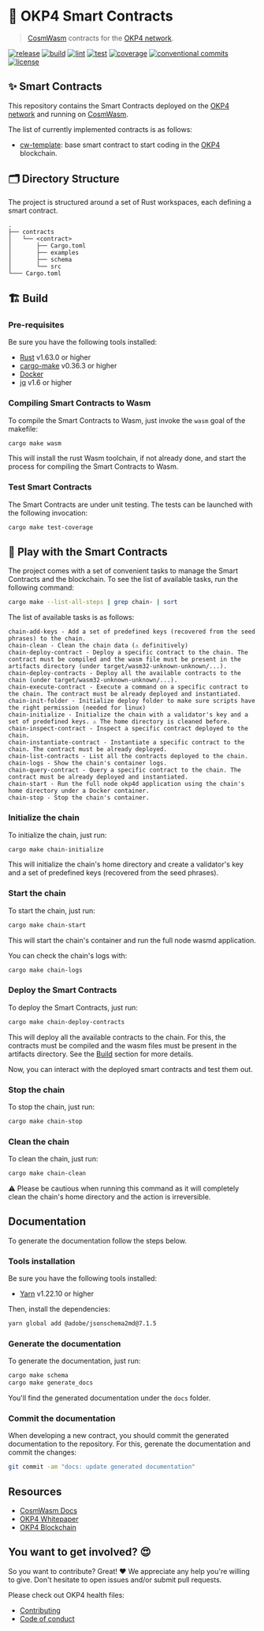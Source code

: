 # 📜 OKP4 Smart Contracts

> [CosmWasm](https://cosmwasm.com) contracts for the [OKP4 network](http://okp4.network).

[![release](https://img.shields.io/github/v/release/okp4/contracts?style=for-the-badge&logo=github)](https://github.com/okp4/contracts/releases)
[![build](https://img.shields.io/github/actions/workflow/status/okp4/contracts/build.yml?label=build&style=for-the-badge&logo=github)](https://github.com/okp4/contracts/actions/workflows/build.yml)
[![lint](https://img.shields.io/github/actions/workflow/status/okp4/contracts/lint.yml?label=lint&style=for-the-badge&logo=github)](https://github.com/okp4/contracts/actions/workflows/lint.yml)
[![test](https://img.shields.io/github/actions/workflow/status/okp4/contracts/test.yml?label=test&style=for-the-badge&logo=github)](https://github.com/okp4/contracts/actions/workflows/test.yml)
[![coverage](https://img.shields.io/codecov/c/github/okp4/contracts?style=for-the-badge)](https://app.codecov.io/gh/okp4/contracts)
[![conventional commits](https://img.shields.io/badge/Conventional%20Commits-1.0.0-yellow.svg?style=for-the-badge&logo=conventionalcommits)](https://conventionalcommits.org)
[![license](https://img.shields.io/badge/License-BSD_3--Clause-blue.svg?style=for-the-badge)](https://opensource.org/licenses/BSD-3-Clause)

## ✨ Smart Contracts

This repository contains the Smart Contracts deployed on the [OKP4 network](http://okp4.network) and running on [CosmWasm](https://cosmwasm.com).

The list of currently implemented contracts is as follows:

- [cw-template](./contracts/cw-template/README.md): base smart contract to start coding in the [OKP4](https://github.com/okp4d) blockchain.

## 🗂 Directory Structure

The project is structured around a set of Rust workspaces, each defining a smart contract.

```text
.
├── contracts
│   └── <contract>
│       ├── Cargo.toml
│       ├── examples
│       ├── schema
│       └── src
└─── Cargo.toml
```

## 🏗 Build

### Pre-requisites

Be sure you have the following tools installed:

- [Rust](https://www.rust-lang.org/tools/install) v1.63.0 or higher
- [cargo-make](https://github.com/sagiegurari/cargo-make) v0.36.3 or higher
- [Docker](https://docs.docker.com/get-docker/)
- [jq](https://stedolan.github.io/jq/download/) v1.6 or higher

### Compiling Smart Contracts to Wasm

To compile the Smart Contracts to Wasm, just invoke the `wasm` goal of the makefile:

```sh
cargo make wasm
```

This will install the rust Wasm toolchain, if not already done, and start the process for compiling the Smart Contracts to Wasm.

### Test Smart Contracts

The Smart Contracts are under unit testing. The tests can be launched with the following invocation:

```sh
cargo make test-coverage
```

## 🏓 Play with the Smart Contracts

The project comes with a set of convenient tasks to manage the Smart Contracts and the blockchain.
To see the list of available tasks, run the following command:

```sh
cargo make --list-all-steps | grep chain- | sort
```

The list of available tasks is as follows:

```text
chain-add-keys - Add a set of predefined keys (recovered from the seed phrases) to the chain.
chain-clean - Clean the chain data (⚠️ definitively)
chain-deploy-contract - Deploy a specific contract to the chain. The contract must be compiled and the wasm file must be present in the artifacts directory (under target/wasm32-unknown-unknown/...).
chain-deploy-contracts - Deploy all the available contracts to the chain (under target/wasm32-unknown-unknown/...).
chain-execute-contract - Execute a command on a specific contract to the chain. The contract must be already deployed and instantiated.
chain-init-folder - Initialize deploy folder to make sure scripts have the right permission (needed for linux)
chain-initialize - Initialize the chain with a validator's key and a set of predefined keys. ⚠️ The home directory is cleaned before.
chain-inspect-contract - Inspect a specific contract deployed to the chain.
chain-instantiate-contract - Instantiate a specific contract to the chain. The contract must be already deployed.
chain-list-contracts - List all the contracts deployed to the chain.
chain-logs - Show the chain's container logs.
chain-query-contract - Query a specific contract to the chain. The contract must be already deployed and instantiated.
chain-start - Run the full node okp4d application using the chain's home directory under a Docker container.
chain-stop - Stop the chain's container.
```

### Initialize the chain

To initialize the chain, just run:

```sh
cargo make chain-initialize
```

This will initialize the chain's home directory and create a validator's key and a set of predefined keys
(recovered from the seed phrases).

### Start the chain

To start the chain, just run:

```sh
cargo make chain-start
```

This will start the chain's container and run the full node wasmd application.

You can check the chain's logs with:

```sh
cargo make chain-logs
```

### Deploy the Smart Contracts

To deploy the Smart Contracts, just run:

```sh
cargo make chain-deploy-contracts
```

This will deploy all the available contracts to the chain. For this, the contracts must be compiled and the wasm files
must be present in the artifacts directory. See the [Build](#-build) section for more details.

Now, you can interact with the deployed smart contracts and test them out.

### Stop the chain

To stop the chain, just run:

```sh
cargo make chain-stop
```

### Clean the chain

To clean the chain, just run:

```sh
cargo make chain-clean
```

⚠️ Please be cautious when running this command as it will completely clean the chain's home directory and the action is
irreversible.

## Documentation

To generate the documentation follow the steps below.

### Tools installation

Be sure you have the following tools installed:

- [Yarn](https://classic.yarnpkg.com/en/docs/install) v1.22.10 or higher

Then, install the dependencies:

```sh
yarn global add @adobe/jsonschema2md@7.1.5
```

### Generate the documentation

To generate the documentation, just run:

```sh
cargo make schema
cargo make generate_docs
```

You'll find the generated documentation under the `docs` folder.

### Commit the documentation

When developing a new contract, you should commit the generated documentation to the repository. For this, gerenate the
documentation and commit the changes:

```sh
git commit -am "docs: update generated documentation"
```

## Resources

- [CosmWasm Docs](https://docs.cosmwasm.com/)
- [OKP4 Whitepaper](https://docs.okp4.network/whitepaper/abstract)
- [OKP4 Blockchain](https://githhub.com/okp4/okp4d)

## You want to get involved? 😍

So you want to contribute? Great! ❤️ We appreciate any help you're willing to give. Don't hesitate to open issues and/or submit pull requests.

Please check out OKP4 health files:

- [Contributing](https://github.com/okp4/.github/blob/main/CONTRIBUTING.md)
- [Code of conduct](https://github.com/okp4/.github/blob/main/CODE_OF_CONDUCT.md)
